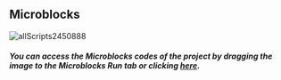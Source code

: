 ## Microblocks

![allScripts2450888](https://user-images.githubusercontent.com/111511331/202984448-6451f09f-a6f7-4738-a98b-af3a23963ca3.png)


##### You can access the Microblocks codes of the project by dragging the image to the Microblocks Run tab or clicking [here](https://microblocks.fun/run/microblocks.html#scripts=GP%20Scripts%0Adepends%20%27OLED%20Graphics%27%20%27PicoBricks%27%20%27Tone%27%0A%0Ascript%20477%20101%20%7B%0AwhenStarted%0Anotes%20%3D%20%28%27%5Bdata%3Asplit%5D%27%20%27440%2C523%2C440%2C440%2C587%2C440%2C392%2C440%2C659%2C440%2C440%2C698%2C659%2C523%2C440%2C659%2C880%2C440%2C392%2C392%2C330%2C494%2C440%2C0%2C440%2C523%2C440%2C440%2C587%2C440%2C392%2C440%2C659%2C440%2C440%2C698%2C659%2C523%2C%0A440%2C659%2C880%2C440%2C392%2C392%2C330%2C494%2C440%2C0%2C220%2C196%2C165%2C147%2C440%2C523%2C440%2C440%2C587%2C440%2C392%2C440%2C659%2C440%2C440%2C698%2C659%2C523%2C440%2C659%2C880%2C440%2C392%2C392%2C330%2C494%2C440%27%20%27%2C%27%29%0Aduration%20%3D%20%28%27%5Bdata%3Asplit%5D%27%20%272%2C4%2C4%2C8%2C4%2C4%2C4%2C2%2C4%2C4%2C8%2C4%2C4%2C4%2C4%2C4%2C4%2C8%2C4%2C8%2C4%2C4%2C1%2C4%2C2%2C4%2C4%2C8%2C4%2C4%2C4%2C2%2C4%2C4%2C8%2C4%2C4%2C4%2C%0A4%2C4%2C4%2C8%2C4%2C8%2C4%2C4%2C1%2C4%2C8%2C4%2C4%2C4%2C2%2C4%2C4%2C8%2C4%2C4%2C4%2C2%2C4%2C4%2C8%2C4%2C4%2C4%2C4%2C4%2C4%2C8%2C4%2C8%2C4%2C4%2C1%27%20%27%2C%27%29%0AOLEDInit_I2C%20%27OLED_0.96in%27%20%273C%27%200%20false%0Alocal%20%27pctImages%27%20%28%27%5Bdata%3AmakeList%5D%27%20%271%27%20%272%27%20%273%27%20%274%27%29%0Aforever%20%7B%0A%20%20for%20pct%20pctImages%20%7B%0A%20%20%20%20callCustomCommand%20pct%0A%20%20%20%20OLEDdrawImage%20_imgData%200%200%0A%20%20%20%20waitMillis%20100%0A%20%20%7D%0A%7D%0A%7D%0A%0Ascript%20902%20349%20%7B%0AwhenStarted%0Aforever%20%7B%0A%20%20for%20i%20%28size%20notes%29%20%7B%0A%20%20%20%20%27play%20frequency%27%20%28at%20i%20notes%29%20%28800%20%2F%20%28at%20i%20duration%29%29%0A%20%20%20%20pb_set_rgb_color%20%28pb_random_color%29%0A%20%20%20%20waitMillis%20%28%28800%20%2F%20%28at%20i%20duration%29%29%20%2F%2010%29%0A%20%20%7D%0A%7D%0A%7D%0A%0A "here").
